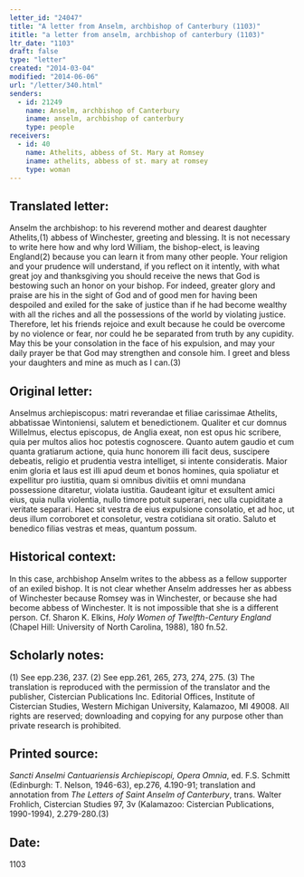 ```yaml
---
letter_id: "24047"
title: "A letter from Anselm, archbishop of Canterbury (1103)"
ititle: "a letter from anselm, archbishop of canterbury (1103)"
ltr_date: "1103"
draft: false
type: "letter"
created: "2014-03-04"
modified: "2014-06-06"
url: "/letter/340.html"
senders:
  - id: 21249
    name: Anselm, archbishop of Canterbury
    iname: anselm, archbishop of canterbury
    type: people
receivers:
  - id: 40
    name: Athelits, abbess of St. Mary at Romsey
    iname: athelits, abbess of st. mary at romsey
    type: woman
---
```

<h2> Translated letter:</h2>Anselm the archbishop: to his reverend mother and dearest daughter Athelits,(1) abbess of Winchester, greeting and blessing.
It is not necessary to write here how and why lord William, the bishop-elect, is leaving England(2) because you can learn it from many other people. Your religion and your prudence will understand, if you reflect on it intently, with what great joy and thanksgiving you should receive the news that God is bestowing such an honor on your bishop. For indeed, greater glory and praise are his in the sight of God and of good men for having been despoiled and exiled for the sake of justice than if he had become wealthy with all the riches and all the possessions of the world by violating justice. Therefore, let his friends rejoice and exult because he could be overcome by no violence or fear, nor could he be separated from truth by any cupidity. May this be your consolation in the face of his expulsion, and may your daily prayer be that God may strengthen and console him. I greet and bless your daughters and mine as much as I can.(3)
<h2 class="mt-4"> Original letter:</h2>Anselmus archiepiscopus:  matri reverandae et filiae carissimae Athelits, abbatissae Wintoniensi, salutem et benedictionem.
Qualiter et cur domnus Willelmus, electus episcopus, de Anglia exeat, non est opus hic scribere, quia per multos alios hoc potestis cognoscere. Quanto autem gaudio et cum quanta gratiarum actione, quia hunc honorem illi facit deus, suscipere debeatis, religio et prudentia vestra intelliget, si intente consideratis. Maior enim gloria et laus est illi apud deum et bonos homines, quia spoliatur et expellitur pro iustitia, quam si omnibus divitiis et omni mundana possessione ditaretur, violata iustitia. Gaudeant igitur et exsultent amici eius, quia nulla violentia, nullo timore potuit superari, nec ulla cupiditate a veritate separari. Haec sit vestra de eius expulsione consolatio, et ad hoc, ut deus illum corroboret et consoletur, vestra cotidiana sit oratio. Saluto et benedico filias vestras et meas, quantum possum.
<h2 class="mt-4"> Historical context:</h2><p>In this case, archbishop Anselm writes to the abbess as a fellow supporter of an exiled bishop. It is not clear whether Anselm addresses her as abbess of Winchester because Romsey was in Winchester, or because she had become abbess of Winchester. It is not impossible that she is a different person. Cf. Sharon K. Elkins, <em>Holy Women of Twelfth-Century England</em> (Chapel Hill: University of North Carolina, 1988), 180 fn.52.</p><h2 class="mt-4"> Scholarly notes:</h2>(1) See epp.236, 237.
(2) See epp.261, 265, 273, 274, 275.
(3) The translation is reproduced with the permission of the translator and the publisher, Cistercian Publications Inc. Editorial Offices, Institute of Cistercian Studies, Western Michigan University, Kalamazoo, MI 49008.  All rights are reserved; downloading and copying for any purpose other than private research is prohibited.
<h2 class="mt-4"> Printed source:</h2><p><em>Sancti Anselmi Cantuariensis Archiepiscopi, Opera Omnia</em>, ed. F.S. Schmitt (Edinburgh: T. Nelson, 1946-63), ep.276, 4.190-91; translation and annotation from <em>The Letters of Saint Anselm of Canterbury</em>, trans. Walter Frohlich, Cistercian Studies 97, 3v (Kalamazoo: Cistercian Publications, 1990-1994), 2.279-280.(3)</p><h2 class="mt-4"> Date:</h2>1103